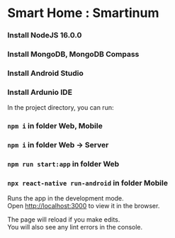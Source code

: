 # Smart Home : Smartinum


### Install NodeJS 16.0.0
### Install MongoDB, MongoDB Compass
### Install Android Studio
### Install Ardunio IDE

In the project directory, you can run:

### `npm i` in folder Web, Mobile
### `npm i` in folder Web -> Server
### `npm run start:app` in folder Web
### `npx react-native run-android` in folder Mobile

Runs the app in the development mode.<br />
Open [http://localhost:3000](http://localhost:3000) to view it in the browser.

The page will reload if you make edits.<br />
You will also see any lint errors in the console.

